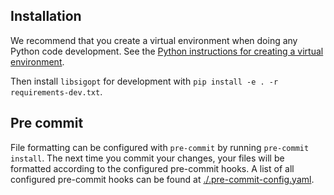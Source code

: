 <!--
Copyright © 2023 Intel Corporation

SPDX-License-Identifier: Apache License 2.0
-->

## Installation

We recommend that you create a virtual environment when doing any Python code development.
See the [Python instructions for creating a virtual environment](https://docs.python.org/3/library/venv.html#creating-virtual-environments).

Then install `libsigopt` for development with `pip install -e . -r requirements-dev.txt`.

## Pre commit

File formatting can be configured with `pre-commit` by running `pre-commit install`.
The next time you commit your changes, your files will be formatted according to the configured pre-commit hooks.
A list of all configured pre-commit hooks can be found at [./.pre-commit-config.yaml](./.pre-commit-config.yaml).
